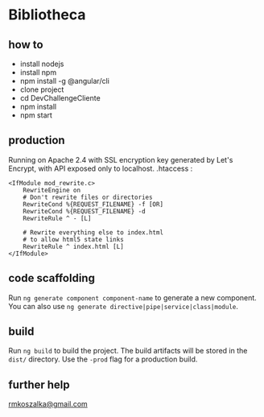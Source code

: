 # Bibliotheca


## how to

- install nodejs
- install npm
- npm install -g @angular/cli
- clone project
- cd DevChallengeCliente
- npm install
- npm start

## production

Running on Apache 2.4 with SSL encryption key generated by Let's Encrypt, with API exposed only to localhost.
.htaccess :

````
<IfModule mod_rewrite.c>
    RewriteEngine on
    # Don't rewrite files or directories
    RewriteCond %{REQUEST_FILENAME} -f [OR]
    RewriteCond %{REQUEST_FILENAME} -d
    RewriteRule ^ - [L]

    # Rewrite everything else to index.html
    # to allow html5 state links
    RewriteRule ^ index.html [L]
</IfModule>
````

## code scaffolding

Run `ng generate component component-name` to generate a new component. You can also use `ng generate directive|pipe|service|class|module`.

## build

Run `ng build` to build the project. The build artifacts will be stored in the `dist/` directory. Use the `-prod` flag for a production build.

## further help

rmkoszalka@gmail.com
